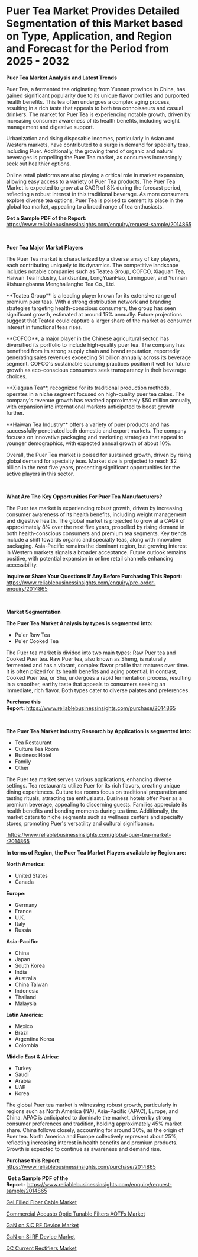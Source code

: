 <p><h1>Puer Tea Market Provides Detailed Segmentation of this Market based on Type, Application, and Region and Forecast for the Period from 2025 - 2032</h1></p><p><strong>Puer Tea Market Analysis and Latest Trends</strong></p>
<p><p>Puer Tea, a fermented tea originating from Yunnan province in China, has gained significant popularity due to its unique flavor profiles and purported health benefits. This tea often undergoes a complex aging process, resulting in a rich taste that appeals to both tea connoisseurs and casual drinkers. The market for Puer Tea is experiencing notable growth, driven by increasing consumer awareness of its health benefits, including weight management and digestive support. </p><p>Urbanization and rising disposable incomes, particularly in Asian and Western markets, have contributed to a surge in demand for specialty teas, including Puer. Additionally, the growing trend of organic and natural beverages is propelling the Puer Tea market, as consumers increasingly seek out healthier options. </p><p>Online retail platforms are also playing a critical role in market expansion, allowing easy access to a variety of Puer Tea products. The Puer Tea Market is expected to grow at a CAGR of 8% during the forecast period, reflecting a robust interest in this traditional beverage. As more consumers explore diverse tea options, Puer Tea is poised to cement its place in the global tea market, appealing to a broad range of tea enthusiasts.</p></p>
<p><strong>Get a Sample PDF of the Report:&nbsp;</strong> <a href="https://www.reliablebusinessinsights.com/enquiry/request-sample/2014865?utm_campaign=63&utm_medium=2&utm_source=Github&utm_content=ia&utm_term=29032025&utm_id=puer-tea">https://www.reliablebusinessinsights.com/enquiry/request-sample/2014865</a></p>
<p>&nbsp;</p>
<p><strong>Puer Tea Major Market Players</strong></p>
<p><p>The Puer Tea market is characterized by a diverse array of key players, each contributing uniquely to its dynamics. The competitive landscape includes notable companies such as Teatea Group, COFCO, Xiaguan Tea, Haiwan Tea Industry, Landsuntea, LongYuanHao, Limingpuer, and Yunnan Xishuangbanna Menghailanghe Tea Co., Ltd.</p><p>**Teatea Group** is a leading player known for its extensive range of premium puer teas. With a strong distribution network and branding strategies targeting health-conscious consumers, the group has seen significant growth, estimated at around 15% annually. Future projections suggest that Teatea could capture a larger share of the market as consumer interest in functional teas rises.</p><p>**COFCO**, a major player in the Chinese agricultural sector, has diversified its portfolio to include high-quality puer tea. The company has benefited from its strong supply chain and brand reputation, reportedly generating sales revenues exceeding $1 billion annually across its beverage segment. COFCO's sustainable sourcing practices position it well for future growth as eco-conscious consumers seek transparency in their beverage choices.</p><p>**Xiaguan Tea**, recognized for its traditional production methods, operates in a niche segment focused on high-quality puer tea cakes. The company's revenue growth has reached approximately $50 million annually, with expansion into international markets anticipated to boost growth further. </p><p>**Haiwan Tea Industry** offers a variety of puer products and has successfully penetrated both domestic and export markets. The company focuses on innovative packaging and marketing strategies that appeal to younger demographics, with expected annual growth of about 10%.</p><p>Overall, the Puer Tea market is poised for sustained growth, driven by rising global demand for specialty teas. Market size is projected to reach $2 billion in the next five years, presenting significant opportunities for the active players in this sector.</p></p>
<p>&nbsp;</p>
<p><strong>What Are The Key Opportunities For Puer Tea Manufacturers?</strong></p>
<p><p>The Puer tea market is experiencing robust growth, driven by increasing consumer awareness of its health benefits, including weight management and digestive health. The global market is projected to grow at a CAGR of approximately 8% over the next five years, propelled by rising demand in both health-conscious consumers and premium tea segments. Key trends include a shift towards organic and specialty teas, along with innovative packaging. Asia-Pacific remains the dominant region, but growing interest in Western markets signals a broader acceptance. Future outlook remains positive, with potential expansion in online retail channels enhancing accessibility.</p></p>
<p><strong>Inquire or Share Your Questions If Any Before Purchasing This Report:</strong> <a href="https://www.reliablebusinessinsights.com/enquiry/pre-order-enquiry/2014865?utm_campaign=63&utm_medium=2&utm_source=Github&utm_content=ia&utm_term=29032025&utm_id=puer-tea">https://www.reliablebusinessinsights.com/enquiry/pre-order-enquiry/2014865</a></p>
<p>&nbsp;</p>
<p><strong>Market Segmentation</strong></p>
<p><strong>The Puer Tea Market Analysis by types is segmented into:</strong></p>
<p><ul><li>Pu'er Raw Tea</li><li>Pu'er Cooked Tea</li></ul></p>
<p><p>The Puer tea market is divided into two main types: Raw Puer tea and Cooked Puer tea. Raw Puer tea, also known as Sheng, is naturally fermented and has a vibrant, complex flavor profile that matures over time. It is often prized for its health benefits and aging potential. In contrast, Cooked Puer tea, or Shu, undergoes a rapid fermentation process, resulting in a smoother, earthy taste that appeals to consumers seeking an immediate, rich flavor. Both types cater to diverse palates and preferences.</p></p>
<p><strong>Purchase this Report:&nbsp;</strong><a href="https://www.reliablebusinessinsights.com/purchase/2014865?utm_campaign=63&utm_medium=2&utm_source=Github&utm_content=ia&utm_term=29032025&utm_id=puer-tea">https://www.reliablebusinessinsights.com/purchase/2014865</a></p>
<p>&nbsp;</p>
<p><strong>The Puer Tea Market Industry Research by Application is segmented into:</strong></p>
<p><ul><li>Tea Restaurant</li><li>Culture Tea Room</li><li>Business Hotel</li><li>Family</li><li>Other</li></ul></p>
<p><p>The Puer tea market serves various applications, enhancing diverse settings. Tea restaurants utilize Puer for its rich flavors, creating unique dining experiences. Culture tea rooms focus on traditional preparation and tasting rituals, attracting tea enthusiasts. Business hotels offer Puer as a premium beverage, appealing to discerning guests. Families appreciate its health benefits and bonding moments during tea time. Additionally, the market caters to niche segments such as wellness centers and specialty stores, promoting Puer's versatility and cultural significance.</p></p>
<p><a href="https://www.reliablebusinessinsights.com/global-puer-tea-market-r2014865?utm_campaign=63&utm_medium=2&utm_source=Github&utm_content=ia&utm_term=29032025&utm_id=puer-tea">&nbsp;https://www.reliablebusinessinsights.com/global-puer-tea-market-r2014865</a></p>
<p><strong>In terms of Region, the Puer Tea Market Players available by Region are:</strong></p>
<p>
    <p> <strong> North America: </strong>
        <ul>
            <li>United States</li>
            <li>Canada</li>
        </ul>
        </p> 
    <p> <strong> Europe: </strong>
        <ul>
            <li>Germany</li>
            <li>France</li>
            <li>U.K.</li>
            <li>Italy</li>
            <li>Russia</li>
        </ul>
        </p> 
    <p> <strong> Asia-Pacific: </strong>
        <ul>
            <li>China</li>
            <li>Japan</li>
            <li>South Korea</li>
            <li>India</li>
            <li>Australia</li>
            <li>China Taiwan</li>
            <li>Indonesia</li>
            <li>Thailand</li>
            <li>Malaysia</li>
        </ul>
        </p> 
    <p> <strong> Latin America: </strong>
        <ul>
            <li>Mexico</li>
            <li>Brazil</li>
            <li>Argentina Korea</li>
            <li>Colombia</li>
        </ul>
        </p> 
    <p> <strong> Middle East & Africa: </strong>
        <ul>
            <li>Turkey</li>
            <li>Saudi</li>
            <li>Arabia</li>
            <li>UAE</li>
            <li>Korea</li>
        </ul>
    </p>
    </p>
<p><p>The global Puer tea market is witnessing robust growth, particularly in regions such as North America (NA), Asia-Pacific (APAC), Europe, and China. APAC is anticipated to dominate the market, driven by strong consumer preferences and tradition, holding approximately 45% market share. China follows closely, accounting for around 30%, as the origin of Puer tea. North America and Europe collectively represent about 25%, reflecting increasing interest in health benefits and premium products. Growth is expected to continue as awareness and demand rise.</p></p>
<p><strong>Purchase this Report: </strong><a href="https://www.reliablebusinessinsights.com/purchase/2014865?utm_campaign=63&utm_medium=2&utm_source=Github&utm_content=ia&utm_term=29032025&utm_id=puer-tea">https://www.reliablebusinessinsights.com/purchase/2014865</a></p>
<p>&nbsp;<strong>Get a Sample PDF of the Report:&nbsp;&nbsp;</strong><a href="https://www.reliablebusinessinsights.com/enquiry/request-sample/2014865?utm_campaign=63&utm_medium=2&utm_source=Github&utm_content=ia&utm_term=29032025&utm_id=puer-tea">https://www.reliablebusinessinsights.com/enquiry/request-sample/2014865</a></p>
<p><strong></strong></p>
<p><p><a href="https://github.com/rubiogruis0p/Market-Research-Report-List-1/blob/main/gel-filled-fiber-cable-market.md?utm_campaign=63&utm_medium=2&utm_source=Github&utm_content=ia&utm_term=29032025&utm_id=puer-tea">Gel Filled Fiber Cable Market</a></p><p><a href="https://github.com/chlihakwatsi/Market-Research-Report-List-1/blob/main/commercial-acousto-optic-tunable-filters-aotfs-market.md?utm_campaign=63&utm_medium=2&utm_source=Github&utm_content=ia&utm_term=29032025&utm_id=puer-tea">Commercial Acousto Optic Tunable Filters AOTFs Market</a></p><p><a href="https://github.com/jemmysolin5k/Market-Research-Report-List-1/blob/main/gan-on-sic-rf-device-market.md?utm_campaign=63&utm_medium=2&utm_source=Github&utm_content=ia&utm_term=29032025&utm_id=puer-tea">GaN on SiC RF Device Market</a></p><p><a href="https://github.com/sokurgleyde/Market-Research-Report-List-1/blob/main/gan-on-si-rf-device-market.md?utm_campaign=63&utm_medium=2&utm_source=Github&utm_content=ia&utm_term=29032025&utm_id=puer-tea">GaN on Si RF Device Market</a></p><p><a href="https://github.com/kocssequen/Market-Research-Report-List-1/blob/main/dc-current-rectifiers-market.md?utm_campaign=63&utm_medium=2&utm_source=Github&utm_content=ia&utm_term=29032025&utm_id=puer-tea">DC Current Rectifiers Market</a></p></p>